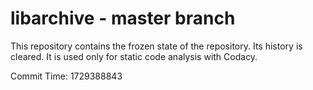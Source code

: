 # libarchive - master branch

This repository contains the frozen state of the repository.
Its history is cleared. It is used only for static code
analysis with Codacy.

Commit Time: 1729388843
